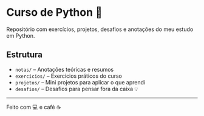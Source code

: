 # Curso de Python 🚀

Repositório com exercícios, projetos, desafios e anotações do meu estudo em Python.

## Estrutura
- `notas/` – Anotações teóricas e resumos
- `exercicios/` – Exercícios práticos do curso
- `projetos/` – Mini projetos para aplicar o que aprendi
- `desafios/` – Desafios para pensar fora da caixa 💡

---

Feito com 💻 e café ☕
